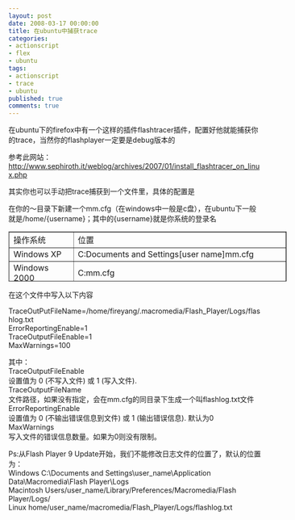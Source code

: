 ```yaml
---
layout: post
date: 2008-03-17 00:00:00
title: 在ubuntu中捕获trace
categories:
- actionscript
- flex
- ubuntu
tags:
- actionscript
- trace
- ubuntu
published: true
comments: true
---
```

<p>在ubuntu下的firefox中有一个这样的插件flashtracer插件，配置好他就能捕获你的trace，当然你的flashplayer一定要是debug版本的</p>

<p>参考此网站：<a href="http://www.sephiroth.it/weblog/archives/2007/01/install_flashtracer_on_linux.php" target="_blank">http://www.sephiroth.it/weblog/archives/2007/01/install_flashtracer_on_linux.php </a></p>

<p>其实你也可以手动把trace捕获到一个文件里，具体的配置是</p>

<p>在你的～目录下新建一个mm.cfg（在windows中一般是c盘），在ubuntu下一般就是/home/{username}；其中的{username}就是你系统的登录名
<table style="width: 552px; height: 99px;" border="1" cellspacing="0" cellpadding="0" width="552">
<tbody>
<tr>
<td>操作系统</td>
<td>位置</td>
</tr>
<tr>
<td>Windows XP</td>
<td>C:Documents and Settings[user name]mm.cfg</td>
</tr>
<tr>
<td>Windows 2000</td>
<td>C:mm.cfg</td>
</tr>
<tr>
<td>Mac OS X</td>
<td>MacHD:Library:Application Support:macromedia:mm.cfg</td>
</tr>
<tr>
<td>ubuntu</td>
<td>/home/[user name]/mm.cfg</td>
</tr>
</tbody>
</table>
在这个文件中写入以下内容</p>

<p>TraceOutPutFileName=/home/fireyang/.macromedia/Flash_Player/Logs/flashlog.txt<br />
ErrorReportingEnable=1<br />
TraceOutputFileEnable=1<br />
MaxWarnings=100</p>

<p>其中：<br />
TraceOutputFileEnable<br />
设置值为 0 (不写入文件) 或 1 (写入文件).<br />
TraceOutputFileName<br />
文件路径，如果没有指定，会在mm.cfg的同目录下生成一个叫flashlog.txt文件<br />
ErrorReportingEnable<br />
设置值为 0 (不输出错误信息到文件) 或 1 (输出错误信息). 默认为0<br />
MaxWarnings<br />
写入文件的错误信息数量。如果为0则没有限制。</p>

<p>Ps:从Flash Player 9 Update开始，我们不能修改日志文件的位置了，默认的位置为：<br />
Windows C:\Documents  and Settings\user_name\Application Data\Macromedia\Flash Player\Logs<br />
Macintosh  Users/user_name/Library/Preferences/Macromedia/Flash Player/Logs/<br />
Linux  home/user_name/macromedia/Flash_Player/Logs/flashlog.txt</p>

